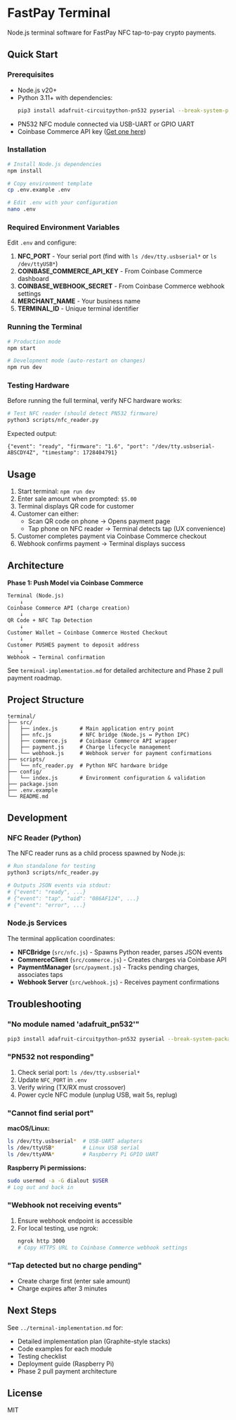 # FastPay Terminal

Node.js terminal software for FastPay NFC tap-to-pay crypto payments.

## Quick Start

### Prerequisites

- Node.js v20+
- Python 3.11+ with dependencies:
  ```bash
  pip3 install adafruit-circuitpython-pn532 pyserial --break-system-packages
  ```
- PN532 NFC module connected via USB-UART or GPIO UART
- Coinbase Commerce API key ([Get one here](https://commerce.coinbase.com/))

### Installation

```bash
# Install Node.js dependencies
npm install

# Copy environment template
cp .env.example .env

# Edit .env with your configuration
nano .env
```

### Required Environment Variables

Edit `.env` and configure:

1. **NFC_PORT** - Your serial port (find with `ls /dev/tty.usbserial*` or `ls /dev/ttyUSB*`)
2. **COINBASE_COMMERCE_API_KEY** - From Coinbase Commerce dashboard
3. **COINBASE_WEBHOOK_SECRET** - From Coinbase Commerce webhook settings
4. **MERCHANT_NAME** - Your business name
5. **TERMINAL_ID** - Unique terminal identifier

### Running the Terminal

```bash
# Production mode
npm start

# Development mode (auto-restart on changes)
npm run dev
```

### Testing Hardware

Before running the full terminal, verify NFC hardware works:

```bash
# Test NFC reader (should detect PN532 firmware)
python3 scripts/nfc_reader.py
```

Expected output:
```
{"event": "ready", "firmware": "1.6", "port": "/dev/tty.usbserial-ABSCDY4Z", "timestamp": 1728404791}
```

## Usage

1. Start terminal: `npm run dev`
2. Enter sale amount when prompted: `$5.00`
3. Terminal displays QR code for customer
4. Customer can either:
   - Scan QR code on phone → Opens payment page
   - Tap phone on NFC reader → Terminal detects tap (UX convenience)
5. Customer completes payment via Coinbase Commerce checkout
6. Webhook confirms payment → Terminal displays success

## Architecture

**Phase 1: Push Model via Coinbase Commerce**

```
Terminal (Node.js)
    ↓
Coinbase Commerce API (charge creation)
    ↓
QR Code + NFC Tap Detection
    ↓
Customer Wallet → Coinbase Commerce Hosted Checkout
    ↓
Customer PUSHES payment to deposit address
    ↓
Webhook → Terminal confirmation
```

See `terminal-implementation.md` for detailed architecture and Phase 2 pull payment roadmap.

## Project Structure

```
terminal/
├── src/
│   ├── index.js       # Main application entry point
│   ├── nfc.js         # NFC bridge (Node.js ↔ Python IPC)
│   ├── commerce.js    # Coinbase Commerce API wrapper
│   ├── payment.js     # Charge lifecycle management
│   └── webhook.js     # Webhook server for payment confirmations
├── scripts/
│   └── nfc_reader.py  # Python NFC hardware bridge
├── config/
│   └── index.js       # Environment configuration & validation
├── package.json
├── .env.example
└── README.md
```

## Development

### NFC Reader (Python)

The NFC reader runs as a child process spawned by Node.js:

```bash
# Run standalone for testing
python3 scripts/nfc_reader.py

# Outputs JSON events via stdout:
# {"event": "ready", ...}
# {"event": "tap", "uid": "086AF124", ...}
# {"event": "error", ...}
```

### Node.js Services

The terminal application coordinates:

- **NFCBridge** (`src/nfc.js`) - Spawns Python reader, parses JSON events
- **CommerceClient** (`src/commerce.js`) - Creates charges via Coinbase API
- **PaymentManager** (`src/payment.js`) - Tracks pending charges, associates taps
- **Webhook Server** (`src/webhook.js`) - Receives payment confirmations

## Troubleshooting

### "No module named 'adafruit_pn532'"

```bash
pip3 install adafruit-circuitpython-pn532 pyserial --break-system-packages
```

### "PN532 not responding"

1. Check serial port: `ls /dev/tty.usbserial*`
2. Update `NFC_PORT` in `.env`
3. Verify wiring (TX/RX must crossover)
4. Power cycle NFC module (unplug USB, wait 5s, replug)

### "Cannot find serial port"

**macOS/Linux:**
```bash
ls /dev/tty.usbserial*  # USB-UART adapters
ls /dev/ttyUSB*         # Linux USB serial
ls /dev/ttyAMA*         # Raspberry Pi GPIO UART
```

**Raspberry Pi permissions:**
```bash
sudo usermod -a -G dialout $USER
# Log out and back in
```

### "Webhook not receiving events"

1. Ensure webhook endpoint is accessible
2. For local testing, use ngrok:
   ```bash
   ngrok http 3000
   # Copy HTTPS URL to Coinbase Commerce webhook settings
   ```

### "Tap detected but no charge pending"

- Create charge first (enter sale amount)
- Charge expires after 3 minutes

## Next Steps

See `../terminal-implementation.md` for:

- Detailed implementation plan (Graphite-style stacks)
- Code examples for each module
- Testing checklist
- Deployment guide (Raspberry Pi)
- Phase 2 pull payment architecture

## License

MIT
